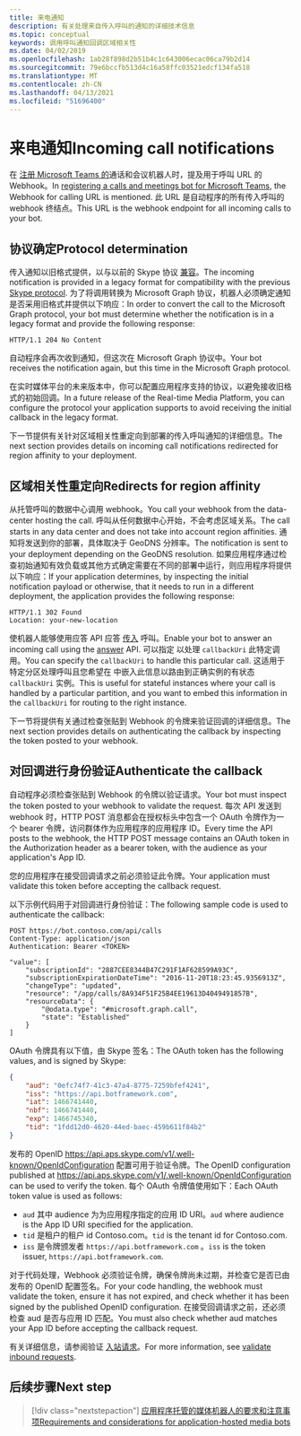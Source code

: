 ```yaml
---
title: 来电通知
description: 有关处理来自传入呼叫的通知的详细技术信息
ms.topic: conceptual
keywords: 调用呼叫通知回调区域相关性
ms.date: 04/02/2019
ms.openlocfilehash: 1ab28f898d2b51b4c1c643006ecac06ca79b2d14
ms.sourcegitcommit: 79e6bccfb513d4c16a58ffc03521edcf134fa518
ms.translationtype: MT
ms.contentlocale: zh-CN
ms.lasthandoff: 04/13/2021
ms.locfileid: "51696400"
---
```

# <a name="incoming-call-notifications"></a><span data-ttu-id="c5258-104">来电通知</span><span class="sxs-lookup"><span data-stu-id="c5258-104">Incoming call notifications</span></span>

<span data-ttu-id="c5258-105">在 [注册 Microsoft Teams 的](./registering-calling-bot.md#create-new-bot-or-add-calling-capabilities)通话和会议机器人时，提及用于呼叫 URL 的 Webhook。</span><span class="sxs-lookup"><span data-stu-id="c5258-105">In [registering a calls and meetings bot for Microsoft Teams](./registering-calling-bot.md#create-new-bot-or-add-calling-capabilities), the Webhook for calling URL is mentioned.</span></span> <span data-ttu-id="c5258-106">此 URL 是自动程序的所有传入呼叫的 webhook 终结点。</span><span class="sxs-lookup"><span data-stu-id="c5258-106">This URL is the webhook endpoint for all incoming calls to your bot.</span></span>

## <a name="protocol-determination"></a><span data-ttu-id="c5258-107">协议确定</span><span class="sxs-lookup"><span data-stu-id="c5258-107">Protocol determination</span></span>

<span data-ttu-id="c5258-108">传入通知以旧格式提供，以与以前的 Skype 协议 [兼容](/azure/bot-service/dotnet/bot-builder-dotnet-real-time-media-concepts?view=azure-bot-service-3.0&preserve-view=true)。</span><span class="sxs-lookup"><span data-stu-id="c5258-108">The incoming notification is provided in a legacy format for compatibility with the previous [Skype protocol](/azure/bot-service/dotnet/bot-builder-dotnet-real-time-media-concepts?view=azure-bot-service-3.0&preserve-view=true).</span></span> <span data-ttu-id="c5258-109">为了将调用转换为 Microsoft Graph 协议，机器人必须确定通知是否采用旧格式并提供以下响应：</span><span class="sxs-lookup"><span data-stu-id="c5258-109">In order to convert the call to the Microsoft Graph protocol, your bot must determine whether the notification is in a legacy format and provide the following response:</span></span>

```http
HTTP/1.1 204 No Content
```

<span data-ttu-id="c5258-110">自动程序会再次收到通知，但这次在 Microsoft Graph 协议中。</span><span class="sxs-lookup"><span data-stu-id="c5258-110">Your bot receives the notification again, but this time in the Microsoft Graph protocol.</span></span>

<span data-ttu-id="c5258-111">在实时媒体平台的未来版本中，你可以配置应用程序支持的协议，以避免接收旧格式的初始回调。</span><span class="sxs-lookup"><span data-stu-id="c5258-111">In a future release of the Real-time Media Platform, you can configure the protocol your application supports to avoid receiving the initial callback in the legacy format.</span></span>

<span data-ttu-id="c5258-112">下一节提供有关针对区域相关性重定向到部署的传入呼叫通知的详细信息。</span><span class="sxs-lookup"><span data-stu-id="c5258-112">The next section provides details on incoming call notifications redirected for region affinity to your deployment.</span></span>

## <a name="redirects-for-region-affinity"></a><span data-ttu-id="c5258-113">区域相关性重定向</span><span class="sxs-lookup"><span data-stu-id="c5258-113">Redirects for region affinity</span></span>

<span data-ttu-id="c5258-114">从托管呼叫的数据中心调用 webhook。</span><span class="sxs-lookup"><span data-stu-id="c5258-114">You call your webhook from the data-center hosting the call.</span></span> <span data-ttu-id="c5258-115">呼叫从任何数据中心开始，不会考虑区域关系。</span><span class="sxs-lookup"><span data-stu-id="c5258-115">The call starts in any data center and does not take into account region affinities.</span></span> <span data-ttu-id="c5258-116">通知将发送到你的部署，具体取决于 GeoDNS 分辨率。</span><span class="sxs-lookup"><span data-stu-id="c5258-116">The notification is sent to your deployment depending on the GeoDNS resolution.</span></span> <span data-ttu-id="c5258-117">如果应用程序通过检查初始通知有效负载或其他方式确定需要在不同的部署中运行，则应用程序将提供以下响应：</span><span class="sxs-lookup"><span data-stu-id="c5258-117">If your application determines, by inspecting the initial notification payload or otherwise, that it needs to run in a different deployment, the application provides the following response:</span></span>

```http
HTTP/1.1 302 Found
Location: your-new-location
```

<span data-ttu-id="c5258-118">使机器人能够使用应答 API 应答 [传入](https://developer.microsoft.com/graph/docs/api-reference/beta/api/call_answer) 呼叫。</span><span class="sxs-lookup"><span data-stu-id="c5258-118">Enable your bot to answer an incoming call using the [answer](https://developer.microsoft.com/graph/docs/api-reference/beta/api/call_answer) API.</span></span> <span data-ttu-id="c5258-119">可以指定 以处理 `callbackUri` 此特定调用。</span><span class="sxs-lookup"><span data-stu-id="c5258-119">You can specify the `callbackUri` to handle this particular call.</span></span> <span data-ttu-id="c5258-120">这适用于特定分区处理呼叫且您希望在 中嵌入此信息以路由到正确实例的有状态 `callbackUri` 实例。</span><span class="sxs-lookup"><span data-stu-id="c5258-120">This is useful for stateful instances where your call is handled by a particular partition, and you want to embed this information in the `callbackUri` for routing to the right instance.</span></span>

<span data-ttu-id="c5258-121">下一节将提供有关通过检查张贴到 Webhook 的令牌来验证回调的详细信息。</span><span class="sxs-lookup"><span data-stu-id="c5258-121">The next section provides details on authenticating the callback by inspecting the token posted to your webhook.</span></span>

## <a name="authenticate-the-callback"></a><span data-ttu-id="c5258-122">对回调进行身份验证</span><span class="sxs-lookup"><span data-stu-id="c5258-122">Authenticate the callback</span></span>

<span data-ttu-id="c5258-123">自动程序必须检查张贴到 Webhook 的令牌以验证请求。</span><span class="sxs-lookup"><span data-stu-id="c5258-123">Your bot must inspect the token posted to your webhook to validate the request.</span></span> <span data-ttu-id="c5258-124">每次 API 发送到 webhook 时，HTTP POST 消息都会在授权标头中包含一个 OAuth 令牌作为一个 bearer 令牌，访问群体作为应用程序的应用程序 ID。</span><span class="sxs-lookup"><span data-stu-id="c5258-124">Every time the API posts to the webhook, the HTTP POST message contains an OAuth token in the Authorization header as a bearer token, with the audience as your application's App ID.</span></span>

<span data-ttu-id="c5258-125">您的应用程序在接受回调请求之前必须验证此令牌。</span><span class="sxs-lookup"><span data-stu-id="c5258-125">Your application must validate this token before accepting the callback request.</span></span>

<span data-ttu-id="c5258-126">以下示例代码用于对回调进行身份验证：</span><span class="sxs-lookup"><span data-stu-id="c5258-126">The following sample code is used to authenticate the callback:</span></span>

```http
POST https://bot.contoso.com/api/calls
Content-Type: application/json
Authentication: Bearer <TOKEN>

"value": [
    "subscriptionId": "2887CEE8344B47C291F1AF628599A93C",
    "subscriptionExpirationDateTime": "2016-11-20T18:23:45.9356913Z",
    "changeType": "updated",
    "resource": "/app/calls/8A934F51F25B4EE19613D4049491857B",
    "resourceData": {
        "@odata.type": "#microsoft.graph.call",
        "state": "Established"
    }
]
```

<span data-ttu-id="c5258-127">OAuth 令牌具有以下值，由 Skype 签名：</span><span class="sxs-lookup"><span data-stu-id="c5258-127">The OAuth token has the following values, and is signed by Skype:</span></span>

```json
{
    "aud": "0efc74f7-41c3-47a4-8775-7259bfef4241",
    "iss": "https://api.botframework.com",
    "iat": 1466741440,
    "nbf": 1466741440,
    "exp": 1466745340,
    "tid": "1fdd12d0-4620-44ed-baec-459b611f84b2"
}
```

<span data-ttu-id="c5258-128">发布的 OpenID <https://api.aps.skype.com/v1/.well-known/OpenIdConfiguration> 配置可用于验证令牌。</span><span class="sxs-lookup"><span data-stu-id="c5258-128">The OpenID configuration published at <https://api.aps.skype.com/v1/.well-known/OpenIdConfiguration> can be used to verify the token.</span></span> <span data-ttu-id="c5258-129">每个 OAuth 令牌值使用如下：</span><span class="sxs-lookup"><span data-stu-id="c5258-129">Each OAuth token value is used as follows:</span></span>

* <span data-ttu-id="c5258-130">`aud` 其中 audience 为为应用程序指定的应用 ID URI。</span><span class="sxs-lookup"><span data-stu-id="c5258-130">`aud` where audience is the App ID URI specified for the application.</span></span>
* <span data-ttu-id="c5258-131">`tid` 是租户的租户 id Contoso.com。</span><span class="sxs-lookup"><span data-stu-id="c5258-131">`tid` is the tenant id for Contoso.com.</span></span>
* <span data-ttu-id="c5258-132">`iss` 是令牌颁发者 `https://api.botframework.com` 。</span><span class="sxs-lookup"><span data-stu-id="c5258-132">`iss` is the token issuer, `https://api.botframework.com`.</span></span>

<span data-ttu-id="c5258-133">对于代码处理，Webhook 必须验证令牌，确保令牌尚未过期，并检查它是否已由发布的 OpenID 配置签名。</span><span class="sxs-lookup"><span data-stu-id="c5258-133">For your code handling, the webhook must validate the token, ensure it has not expired, and check whether it has been signed by the published OpenID configuration.</span></span> <span data-ttu-id="c5258-134">在接受回调请求之前，还必须检查 aud 是否与应用 ID 匹配。</span><span class="sxs-lookup"><span data-stu-id="c5258-134">You must also check whether aud matches your App ID before accepting the callback request.</span></span>

<span data-ttu-id="c5258-135">有关详细信息，请参阅验证 [入站请求](https://github.com/microsoftgraph/microsoft-graph-comms-samples/blob/master/Samples/Common/Sample.Common/Authentication/AuthenticationProvider.cs)。</span><span class="sxs-lookup"><span data-stu-id="c5258-135">For more information, see [validate inbound requests](https://github.com/microsoftgraph/microsoft-graph-comms-samples/blob/master/Samples/Common/Sample.Common/Authentication/AuthenticationProvider.cs).</span></span>

## <a name="next-step"></a><span data-ttu-id="c5258-136">后续步骤</span><span class="sxs-lookup"><span data-stu-id="c5258-136">Next step</span></span>

> [!div class="nextstepaction"]
> [<span data-ttu-id="c5258-137">应用程序托管的媒体机器人的要求和注意事项</span><span class="sxs-lookup"><span data-stu-id="c5258-137">Requirements and considerations for application-hosted media bots</span></span>](~/bots/calls-and-meetings/requirements-considerations-application-hosted-media-bots.md)
